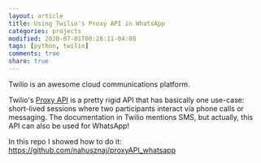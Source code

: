 ```yaml
---
layout: article
title: Using Twilio's Proxy API in WhatsApp
categories: projects
modified: 2020-07-01T00:28:11-04:00
tags: [python, twilio]
comments: true
share: true
---
```


Twilio is an awesome cloud communications platform.

Twilio's [Proxy API](www.twilio.com/docs/proxy) is a pretty rigid API that has basically one use-case: short-lived sessions where two participants interact via phone calls or messaging. The documentation in Twilio mentions SMS, but actually, this API can also be used for WhatsApp!

In this repo I showed how to do it: https://github.com/nahusznaj/proxyAPI_whatsapp